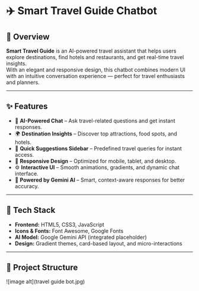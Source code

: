 # ✈️ Smart Travel Guide Chatbot

## 🧠 Overview
**Smart Travel Guide** is an AI-powered travel assistant that helps users explore destinations, find hotels and restaurants, and get real-time travel insights.  
With an elegant and responsive design, this chatbot combines modern UI with an intuitive conversation experience — perfect for travel enthusiasts and planners.

---

## ✨ Features
- 💬 **AI-Powered Chat** – Ask travel-related questions and get instant responses.
- 🌍 **Destination Insights** – Discover top attractions, food spots, and hotels.
- 🧭 **Quick Suggestions Sidebar** – Predefined travel queries for instant access.
- 📱 **Responsive Design** – Optimized for mobile, tablet, and desktop.
- ⚙️ **Interactive UI** – Smooth animations, gradients, and dynamic chat interface.
- 🚀 **Powered by Gemini AI** – Smart, context-aware responses for better accuracy.

---

## 🧰 Tech Stack
- **Frontend:** HTML5, CSS3, JavaScript  
- **Icons & Fonts:** Font Awesome, Google Fonts  
- **AI Model:** Google Gemini API (integrated placeholder)  
- **Design:** Gradient themes, card-based layout, and micro-interactions

---

## 📂 Project Structure
![image alt](travel guide bot.jpg)
